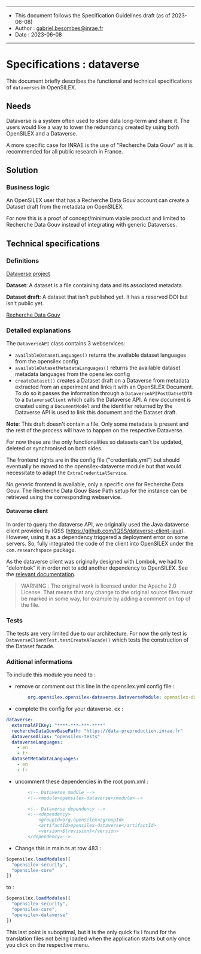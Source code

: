 ******
* This document follows the Specification Guidelines draft (as of 2023-06-08)
* Author : gabriel.besombes@inrae.fr
* Date : 2023-06-08
******

# Specifications : dataverse

This document briefly describes the functional and technical specifications of `dataverses` in OpenSILEX.

## Needs

Dataverse is a system often used to store data long-term and share it. The users would like a way to lower the 
redundancy created by using both OpenSILEX and a Dataverse.

A more specific case for INRAE is the use of "Recherche Data Gouv" as it is recommended for all public research in France.

## Solution

### Business logic

An OpenSILEX user that has a Recherche Data Gouv account can create a Dataset draft from the metadata on OpenSILEX.

For now this is a proof of concept/minimum viable product and limited to Recherche Data Gouv instead of integrating 
with generic Dataverses.

## Technical specifications

### Definitions

[Dataverse project](https://dataverse.org/)

__Dataset__: A dataset is a file containing data and its associated metadata.

__Dataset draft__: A dataset that isn't published yet. It has a reserved DOI but isn't public yet.

[Recherche Data Gouv](https://entrepot.recherche.data.gouv.fr/)

### Detailed explanations

The `DataverseAPI` class contains 3 webservices:
* `availableDatasetLanguages()` returns the available dataset languages from the opensilex config
* `availableDatasetMetadataLanguages()` returns the available dataset metadata languages from the opensilex config
* `createDataset()` creates a Dataset draft on a Dataverse from metadata extracted from an experiment and links it with an 
OpenSILEX Document. To do so it passes the information through a `DataverseAPIPostDatsetDTO` to a `DataverseClient` 
which calls the Dataverse API. A new document is created using a `DocumentModel` and the identifier returned by the 
Dataverse API is used to link this document and the Dataset draft.

__Note__: This draft doesn't contain a file. Only some metadata is present and the rest of the process will have 
to happen on the respective Dataverse.

For now these are the only functionalities so datasets can't be updated, deleted or synchronised on both sides.

The frontend rights are in the config file ("credentials.yml") but should eventually be moved to the opensilex-dataverse 
module but that would necessitate to adapt the `ExtraCredentialService`.

No generic frontend is available, only a specific one for Recherche Data Gouv.
The Recherche Data Gouv Base Path setup for the instance can be retrieved using the corresponding webservice.

#### Dataverse client

In order to query the dataverse API, we originally used the Java dataverse client provided by IQSS (https://github.com/IQSS/dataverse-client-java).
However, using it as a dependency triggered a deployment error on some servers. So, fully integrated the code of the
client into OpenSILEX under the `com.researchspace` package.

As the dataverse client was originally designed with Lombok, we had to "delombok" it in order not to add another dependency
to OpenSILEX. See the [relevant documentation](https://projectlombok.org/features/delombok).

> WARNING : The original work is licensed under the Apache 2.0 License. That means that any change to the original 
source files must be marked in some way, for example by adding a comment on top of the file.

### Tests

The tests are very limited due to our architecture.
For now the only test is `DataverseClientTest.testCreateAFacade()` which tests the construction of the Dataset facade.

### Aditional informations

To include this module you need to :
* remove or comment out this line in the opensilex.yml config file :
```yaml
        org.opensilex.opensilex-dataverse.DataverseModule: opensilex-dataverse.jar
```
* complete the config for your dataverse. ex :
```yaml
dataverse:
  externalAPIKey: "****-***-***-****"
  rechercheDataGouvBasePath: "https://data-preproduction.inrae.fr"
  dataverseAlias: "opensilex-tests"
  dataverseLanguages:
    - en
    - fr
  datasetMetadataLanguages:
    - en
    - fr
```
* uncomment these dependencies in the root pom.xml :
```xml
        <!-- Dataverse module -->
        <!--<module>opensilex-dataverse</module>-->
```
```xml
        <!-- Dataverse dependency -->
        <!--<dependency>
            <groupId>org.opensilex</groupId>
            <artifactId>opensilex-dataverse</artifactId>
            <version>${revision}</version>
        </dependency>-->
```
* Change this in main.ts at row 483 :
```ts
$opensilex.loadModules([
  "opensilex-security",
  "opensilex-core"
])
```
to :
```ts
$opensilex.loadModules([
  "opensilex-security", 
  "opensilex-core",
  "opensilex-dataverse"
])
```
This last point is suboptimal, but it is the only quick fix I found for the translation files not being loaded when the 
application starts but only once you click on the respective menu.